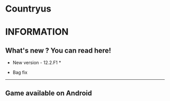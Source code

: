 # Countryus
INFORMATION
=====================
What's new ? You can read here!
---------------------

* New version - 12.2.F1 *
- Bag fix
---------------------
Game available on Android
------------------------

